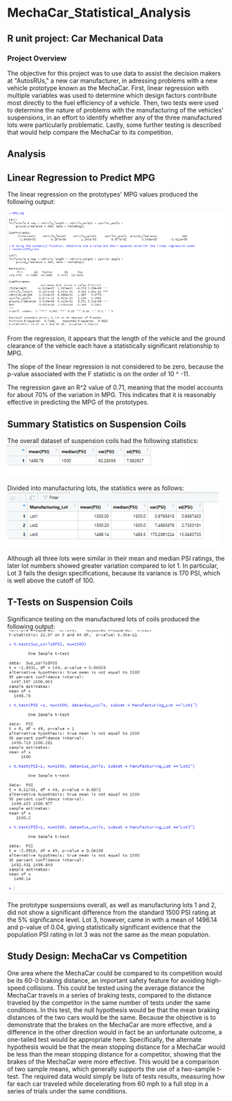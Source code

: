 # MechaCar_Statistical_Analysis
## R unit project: Car Mechanical Data
### Project Overview
The objective for this project was to use data to assist the decision makers at "AutosRUs," a new car manufacturer, in adressing problems with a new vehicle prototype known as the MechaCar. First, linear regression with multiple variables was used to determine which design factors contribute most directly to the fuel efficiency of a vehicle. Then, two tests were used to determine the nature of problems with the manufacturing of the vehicles' suspensions, in an effort to identify whether any of the three manufactured lots were particularly problematic. Lastly, some further testing is described that would help compare the MechaCar to its competition.

## Analysis
## Linear Regression to Predict MPG
The linear regression on the prototypes' MPG values produced the following output:

![MPG regression](images/mpg_lin_reg.png)

From the regression, it appears that the length of the vehicle and the ground clearance of the vehicle each have a statistically significant relationship to MPG.

The slope of the linear regression is not considered to be zero, because the p-value associated with the F statistic is on the order of 10 ^ -11.

The regression gave an R^2 value of 0.71, meaning that the model accounts for about 70% of the variation in MPG. This indicates that it is reasonably effective in predicting the MPG of the prototypes.

## Summary Statistics on Suspension Coils
The overall dataset of suspension coils had the following statistics:
![Overall summary](images/total_summary.png)

Divided into manufacturing lots, the statistics were as follows:
![Summary by lot](images/lot_summary.png)

Although all three lots were similar in their mean and median PSI ratings, the later lot numbers showed greater variation compared to lot 1. In particular, Lot 3 fails the design specifications, because its variance is 170 PSI, which is well above the cutoff of 100.

## T-Tests on Suspension Coils
Significance testing on the manufactured lots of coils produced the following output:
![Suspension t-tests](images/suspension_t_tests.png)

The prototype suspensions overall, as well as manufacturing lots 1 and 2, did not show a significant difference from the standard 1500 PSI rating at the 5% significance level. Lot 3, however, came in with a mean of 1496.14 and p-value of 0.04, giving statistically significant evidence that the population PSI rating in lot 3 was not the same as the mean population.

## Study Design: MechaCar vs Competition

One area where the MechaCar could be compared to its competition would be its 60-0 braking distance, an important safety feature for avoiding high-speed collisions. This could be tested using the average distance the MechaCar travels in a series of braking tests, compared to the distance traveled by the competitor in the same number of tests under the same conditions. In this test, the null hypothesis would be that the mean braking distances of the two cars would be the same. Because the objective is to demonstrate that the brakes on the MechaCar are more effective, and a difference in the other direction would in fact be an unfortunate outcome, a one-tailed test would be appropriate here. Specifically, the alternate hypothesis would be that the mean stopping distance for a MechaCar would be less than the mean stopping distance for a competitor, showing that the brakes of the MechaCar were more effective. This would be a comparison of two sample means, which generally supports the use of a two-sample t-test. The required data would simply be lists of tests results, measuring how far each car traveled while decelerating from 60 mph to a full stop in a series of trials under the same conditions.
